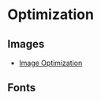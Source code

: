 # Optimization
## Images
- [Image Optimization](https://developers.google.com/web/fundamentals/performance/optimizing-content-efficiency/image-optimization?hl=en)
## Fonts